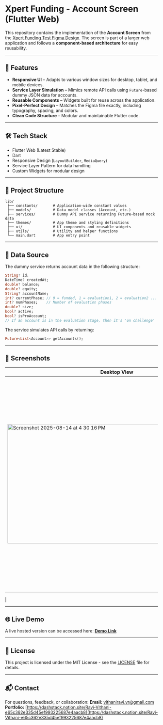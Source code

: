 # Xpert Funding - Account Screen (Flutter Web)

This repository contains the implementation of the **Account Screen** from the [Xpert Funding Test Figma Design](https://www.figma.com/design/HHrnaabkR4OIYzBV8BArOk/Xpert-Funding-Test?node-id=0-1&p=f&t=yQsYqfGOG7tGrRfe-0). The screen is part of a larger web application and follows a **component-based architecture** for easy reusability.

---

## 📌 Features

* **Responsive UI** – Adapts to various window sizes for desktop, tablet, and mobile devices.
* **Service Layer Simulation** – Mimics remote API calls using `Future`-based dummy JSON data for accounts.
* **Reusable Components** – Widgets built for reuse across the application.
* **Pixel-Perfect Design** – Matches the Figma file exactly, including typography, spacing, and colors.
* **Clean Code Structure** – Modular and maintainable Flutter code.

---

## 🛠️ Tech Stack

* Flutter Web (Latest Stable)
* Dart
* Responsive Design (`LayoutBuilder`, `MediaQuery`)
* Service Layer Pattern for data handling
* Custom Widgets for modular design

---

## 📂 Project Structure

```
lib/
 ├── constants/       # Application-wide constant values
 ├── models/          # Data model classes (Account, etc.)
 ├── services/        # Dummy API service returning Future-based mock data
 ├── themes/          # App theme and styling definitions
 ├── ui/              # UI components and reusable widgets
 ├── utils/           # Utility and helper functions
 └── main.dart        # App entry point
```

---

## 🔄 Data Source

The dummy service returns account data in the following structure:

```dart
String? id;
DateTime? createdAt;
double? balance;
double? equity;
String? accountName;
int? currentPhase; // 0 = funded, 1 = evaluation1, 2 = evaluation2 ...
int? numPhases;    // Number of evaluation phases
double? size;
bool? active;
bool? isProAccount;
// If an account is in the evaluation stage, then it's 'on challenge'
```

The service simulates API calls by returning:

```dart
Future<List<Account>> getAccounts();
```

---

## 📸 Screenshots

| Desktop View                                   | Mobile View                                  |
| ---------------------------------------------- | -------------------------------------------- |
|  <img width="721" height="394" alt="Screenshot 2025-08-14 at 4 30 16 PM" src="https://github.com/user-attachments/assets/b9e5deb7-af35-4dc2-80ac-c4042f56e70e" />  | <img width="325" height="705" alt="Screenshot 2025-08-14 at 4 30 37 PM" src="https://github.com/user-attachments/assets/1e75b9f6-9906-4b11-81e8-deec4e1a30bd" />
 |

---

## 🌐 Live Demo

A live hosted version can be accessed here: **[Demo Link]([https://<your-demo-url>](https://androidsignal.github.io/lucas_demo_project/))**

---

## 📄 License

This project is licensed under the MIT License - see the [LICENSE](LICENSE) file for details.

---

## 📬 Contact

For questions, feedback, or collaboration:
**Email:** [vithaniravi.vr@gmail.com](mailto:vithaniravi.vr@gmail.com)
**Portfolio:** [https://dashstack.notion.site/Ravi-Vithani-e65c362e335d45ef993225687e4aacb8](https://dashstack.notion.site/Ravi-Vithani-e65c362e335d45ef993225687e4aacb8)
